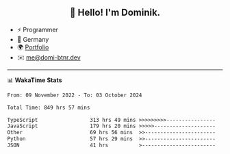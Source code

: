 <h2 align="center">👋 Hello! I'm Dominik.</h2>

- ⚡ Programmer
- 📍 Germany
- 🌍 [Portfolio](https://domi-btnr.dev)
- ✉️ [me@domi-btnr.dev](mailto://me@domi-btnr.dev)

---
📊 **WakaTime Stats**
<!--START_SECTION:waka-->

```txt
From: 09 November 2022 - To: 03 October 2024

Total Time: 849 hrs 57 mins

TypeScript                 313 hrs 49 mins >>>>>>>>>----------------   36.92 %
JavaScript                 179 hrs 20 mins >>>>>--------------------   21.10 %
Other                      69 hrs 56 mins  >>-----------------------   08.23 %
Python                     57 hrs 29 mins  >>-----------------------   06.76 %
JSON                       41 hrs          >------------------------   04.82 %
```

<!--END_SECTION:waka-->
